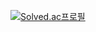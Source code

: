 [![Solved.ac프로필](http://mazassumnida.wtf/api/v2/generate_badge?boj={gyh040409})](https://solved.ac/{gyh040409})
